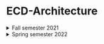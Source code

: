 # ECD-Architecture
 
<details><summary>Fall semester 2021</summary>

 * [Lab 2](https://github.com/Nikiroiduk/ECD-Architecture/tree/main/Fall%20semester/LAB2) - Data definition. Assembler program structure
 * [Lab 3](https://github.com/Nikiroiduk/ECD-Architecture/tree/main/Fall%20semester/LAB3) - General purpose commands. Arithmetic commands
 * [Lab 4](https://github.com/Nikiroiduk/ECD-Architecture/tree/main/Fall%20semester/LAB4) - Programming tasks with branching. Description and call of procedures
 * [Lab 5](https://github.com/Nikiroiduk/ECD-Architecture/tree/main/Fall%20semester/LAB5) - Programming tasks with cycles
 * [Lab 6](https://github.com/Nikiroiduk/ECD-Architecture/tree/main/Fall%20semester/LAB6) - Bit manipulation commands
 * [Lab 7](https://github.com/Nikiroiduk/ECD-Architecture/tree/main/Fall%20semester/LAB7) - Row and table processing commands

</details>

<details><summary>Spring semester 2022</summary>

 * [Lab 1](https://github.com/Nikiroiduk/ECD-Architecture/tree/main/Spring%20semester/LAB1) - Row and table processing commands
 * [Lab 2](https://github.com/Nikiroiduk/ECD-Architecture/tree/main/Spring%20semester/LAB2) - Macros
 * [Lab 3](https://github.com/Nikiroiduk/ECD-Architecture/tree/main/Spring%20semester/LAB3) - 1D arrays
 * [Lab 4](https://github.com/Nikiroiduk/ECD-Architecture/tree/main/Spring%20semester/LAB4) - Arithmetic operations on matrices
 * [Lab 5](https://github.com/Nikiroiduk/ECD-Architecture/tree/main/Spring%20semester/LAB5) - Programming the mouse
 
</details>
